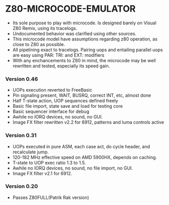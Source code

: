 # Z80-MICROCODE-EMULATOR
+ Its sole purpose to play with microcode. Is designed barely on Visual Z80 Remix, using its tracelogs.
+ Undocumented behavior was clarified using other sources.
+ This microcode model have assumptions regarding z80 operation, as close to Z80 as possible.
+ All pipelining exact to tracelogs. Pairing uops and entailing parallel uops are easy using PAR: TRI: and EXT: modifiers
+ With any enchancements to Z80 in mind, the microcode may be well rewritten and tested, especially its speed gain.
### Version 0.46
+ UOPs execution reverted to FreeBasic
+ Pin signaling present, WAIT, BUSRQ, correct INT, etc, almost done
+ Half T-state action, UOP sequences defined freely
+ Basic file import, state save and load for testing core
+ Basic sequencer interface for debug
+ Awhile no IORQ devices, no sound, no GUI.
+ Image FX filter rewritten v2.2 for 6912, patterns and luma controls active
### Version 0.31
+ UOPs executed in pure ASM, each case act, do cycle header, and recalculate jump.
+ 120-182 MHz effective speed on AMD 5900HX, depends on caching.
+ T-state to UOP exec ratio 1.3 to 1.5.
+ Awhile no IORQ devices, no sound, no file import, no GUI.
+ Image FX filter v2.1 for 6912.
### Version 0.20
+ Passes Z80FULL(Patrik Rak version)
